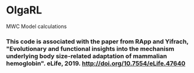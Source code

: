 # OlgaRL
MWC Model calculations

### This code is associated with the paper from RApp and Yifrach, "Evolutionary and functional insights into the mechanism underlying body size-related adaptation of mammalian hemoglobin". eLife, 2019. http://doi.org/10.7554/eLife.47640

